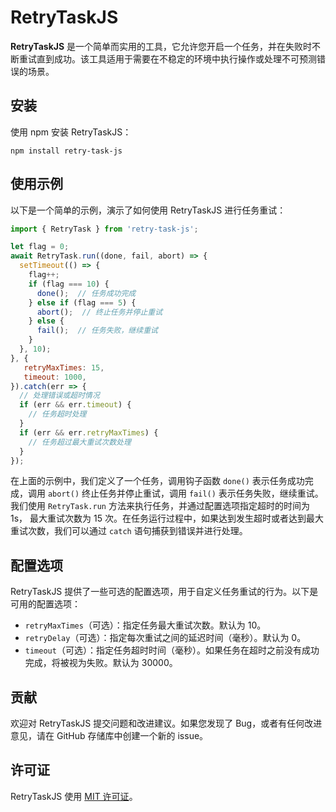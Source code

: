 # RetryTaskJS

**RetryTaskJS** 是一个简单而实用的工具，它允许您开启一个任务，并在失败时不断重试直到成功。该工具适用于需要在不稳定的环境中执行操作或处理不可预测错误的场景。

## 安装

使用 npm 安装 RetryTaskJS：

```
npm install retry-task-js
```

## 使用示例

以下是一个简单的示例，演示了如何使用 RetryTaskJS 进行任务重试：

```javascript
import { RetryTask } from 'retry-task-js';

let flag = 0;
await RetryTask.run((done, fail, abort) => {
  setTimeout(() => {
    flag++;
    if (flag === 10) {
      done();  // 任务成功完成
    } else if (flag === 5) {
      abort();  // 终止任务并停止重试
    } else {
      fail();  // 任务失败，继续重试
    }
  }, 10);
}, {
   retryMaxTimes: 15,
   timeout: 1000,
}).catch(err => {
  // 处理错误或超时情况
  if (err && err.timeout) {
    // 任务超时处理
  }
  if (err && err.retryMaxTimes) {
    // 任务超过最大重试次数处理
  }
});
```

在上面的示例中，我们定义了一个任务，调用钩子函数 `done()` 表示任务成功完成，调用 `abort()` 终止任务并停止重试，调用 `fail()` 表示任务失败，继续重试。我们使用 `RetryTask.run` 方法来执行任务，并通过配置选项指定超时的时间为 1s， 最大重试次数为 15 次。在任务运行过程中，如果达到发生超时或者达到最大重试次数，我们可以通过 `catch` 语句捕获到错误并进行处理。

## 配置选项

RetryTaskJS 提供了一些可选的配置选项，用于自定义任务重试的行为。以下是可用的配置选项：

- `retryMaxTimes`（可选）：指定任务最大重试次数。默认为 10。
- `retryDelay`（可选）：指定每次重试之间的延迟时间（毫秒）。默认为 0。
- `timeout`（可选）：指定任务超时时间（毫秒）。如果任务在超时之前没有成功完成，将被视为失败。默认为 30000。

## 贡献

欢迎对 RetryTaskJS 提交问题和改进建议。如果您发现了 Bug，或者有任何改进意见，请在 GitHub 存储库中创建一个新的 issue。

## 许可证

RetryTaskJS 使用 [MIT 许可证](https://opensource.org/licenses/MIT)。
